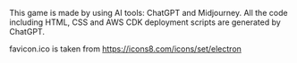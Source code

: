 This game is made by using AI tools: ChatGPT and Midjourney.
All the code including HTML, CSS and AWS CDK deployment scripts are generated by ChatGPT.

favicon.ico is taken from https://icons8.com/icons/set/electron